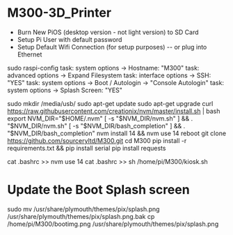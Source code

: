 # M300-3D_Printer

- Burn New PiOS (desktop version - not light version) to SD Card
- Setup Pi User with default password
- Setup Default Wifi Connection (for setup purposes) -- or plug into Ethernet

sudo raspi-config
  task: system options -> Hostname:   "M300"
  task: advanced options -> Expand Filesystem
  task: interface options -> SSH: "YES"
  task: system options -> Boot / Autologin -> "Console Autologin"
  task: system options -> Splash Screen:  "YES"

sudo mkdir /media/usb/
sudo apt-get update
sudo apt-get upgrade
curl https://raw.githubusercontent.com/creationix/nvm/master/install.sh | bash
export NVM_DIR="$HOME/.nvm"
[ -s "$NVM_DIR/nvm.sh" ] && \. "$NVM_DIR/nvm.sh"
[ -s "$NVM_DIR/bash_completion" ] && \. "$NVM_DIR/bash_completion"
nvm install 14 && nvm use 14
reboot
git clone https://github.com/sourceryltd/M300.git
cd M300
pip install -r requirements.txt && pip install serial
pip install requests

cat .bashrc >> nvm use 14
cat .bashrc >> sh /home/pi/M300/kiosk.sh

# Update the Boot Splash screen
sudo mv /usr/share/plymouth/themes/pix/splash.png /usr/share/plymouth/themes/pix/splash.png.bak
cp /home/pi/M300/bootimg.png /usr/share/plymouth/themes/pix/splash.png
